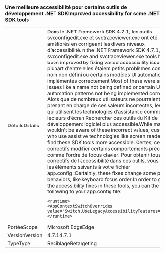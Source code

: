 ### <a name="improved-accessibility-for-some-net-sdk-tools"></a><span data-ttu-id="46ea1-101">Une meilleure accessibilité pour certains outils de développement .NET SDK</span><span class="sxs-lookup"><span data-stu-id="46ea1-101">Improved accessibility for some .NET SDK tools</span></span>

|   |   |
|---|---|
|<span data-ttu-id="46ea1-102">Détails</span><span class="sxs-lookup"><span data-stu-id="46ea1-102">Details</span></span>|<span data-ttu-id="46ea1-103">Dans le .NET Framework SDK 4.7.1, les outils svcconfigedit.exe et svctraceviewer.exe ont été améliorés en corrigeant les divers niveaux d’accessibilité.</span><span class="sxs-lookup"><span data-stu-id="46ea1-103">In the .NET Framework SDK 4.7.1, the svcconfigedit.exe and svctraceviewer.exe tools have been improved by fixing varied accessibility issues.</span></span> <span data-ttu-id="46ea1-104">La plupart d'entre elles étaient petits problèmes comme un nom non défini ou certains modèles UI automation ne pas implémentés correctement.</span><span class="sxs-lookup"><span data-stu-id="46ea1-104">Most of these were small issues like a name not being defined or certain UI automation patterns not being implemented correctly.</span></span> <span data-ttu-id="46ea1-105">Alors que de nombreux utilisateurs ne pourraient être prenant en charge de ces valeurs incorrectes, les clients qui utilisent les technologies d’assistance comme les lecteurs d’écran Rechercher ces outils du Kit de développement logiciel plus accessible.</span><span class="sxs-lookup"><span data-stu-id="46ea1-105">While many users wouldn’t be aware of these incorrect values, customers who use assistive technologies like screen readers will find these SDK tools more accessible.</span></span> <span data-ttu-id="46ea1-106">Certes, ces correctifs modifier certains comportements précédentes, comme l’ordre de focus clavier. Pour obtenir tous les correctifs de l’accessibilité dans ces outils, vous pouvez les éléments suivants à votre fichier app.config :</span><span class="sxs-lookup"><span data-stu-id="46ea1-106">Certainly, these fixes change some previous behaviors, like keyboard focus order.In order to get all the accessibility fixes in these tools, you can the following to your app.config file:</span></span><pre><code class="language-xml">&lt;runtime&gt;&#13;&#10;&lt;AppContextSwitchOverrides value=&quot;Switch.UseLegacyAccessibilityFeatures=false&quot;/&gt;&#13;&#10;&lt;/runtime&gt;&#13;&#10;</code></pre>|
|<span data-ttu-id="46ea1-107">Portée</span><span class="sxs-lookup"><span data-stu-id="46ea1-107">Scope</span></span>|<span data-ttu-id="46ea1-108">Microsoft Edge</span><span class="sxs-lookup"><span data-stu-id="46ea1-108">Edge</span></span>|
|<span data-ttu-id="46ea1-109">Version</span><span class="sxs-lookup"><span data-stu-id="46ea1-109">Version</span></span>|<span data-ttu-id="46ea1-110">4.7.1</span><span class="sxs-lookup"><span data-stu-id="46ea1-110">4.7.1</span></span>|
|<span data-ttu-id="46ea1-111">Type</span><span class="sxs-lookup"><span data-stu-id="46ea1-111">Type</span></span>|<span data-ttu-id="46ea1-112">Reciblage</span><span class="sxs-lookup"><span data-stu-id="46ea1-112">Retargeting</span></span>|

